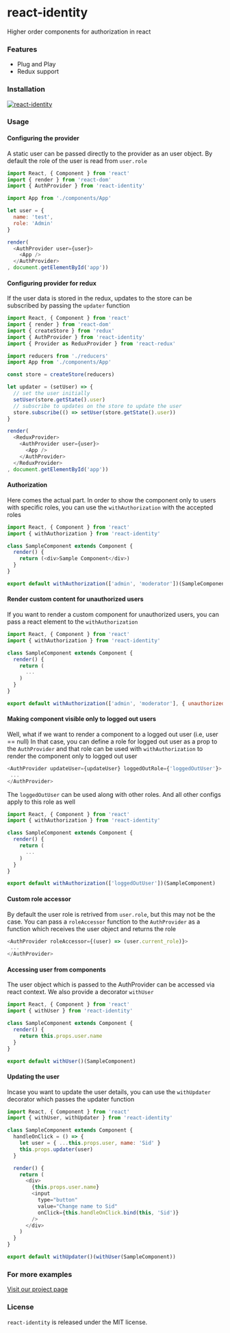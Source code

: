 # react-identity

Higher order components for authorization in react


### Features
- Plug and Play
- Redux support


### Installation

[![react-identity](https://nodei.co/npm/react-identity.png)](https://npmjs.org/package/react-identity)


### Usage

#### Configuring the provider

A static user can be passed directly to the provider as an user object. By default the role of the user is read from `user.role`

```js
import React, { Component } from 'react'
import { render } from 'react-dom'
import { AuthProvider } from 'react-identity'

import App from './components/App'

let user = {
  name: 'test',
  role: 'Admin'
}

render(
  <AuthProvider user={user}>
    <App />
  </AuthProvider>
, document.getElementById('app'))

```


#### Configuring provider for redux

If the user data is stored in the redux, updates to the store can be subscribed by passing the `updater` function

```js
import React, { Component } from 'react'
import { render } from 'react-dom'
import { createStore } from 'redux'
import { AuthProvider } from 'react-identity'
import { Provider as ReduxProvider } from 'react-redux'

import reducers from './reducers'
import App from './components/App'

const store = createStore(reducers)

let updater = (setUser) => {
  // set the user initially
  setUser(store.getState().user)
  // subscribe to updates on the store to update the user
  store.subscribe(() => setUser(store.getState().user))
}

render(
  <ReduxProvider>
    <AuthProvider user={user}>
      <App />
    </AuthProvider>
  </ReduxProvider>
, document.getElementById('app'))

```


#### Authorization

Here comes the actual part. In order to show the component only to users with specific roles, you can use the `withAuthorization` with the accepted roles

```js
import React, { Component } from 'react'
import { withAuthorization } from 'react-identity'

class SampleComponent extends Component {
  render() {
    return (<div>Sample Component</div>)
  }
}

export default withAuthorization(['admin', 'moderator'])(SampleComponent)
```


#### Render custom content for unauthorized users

If you want to render a custom component for unauthorized users, you can pass a react element to the `withAuthorization`

```js
import React, { Component } from 'react'
import { withAuthorization } from 'react-identity'

class SampleComponent extends Component {
  render() {
    return (
      ...
    )
  }
}

export default withAuthorization(['admin', 'moderator'], { unauthorized: (<div>403</div>) })(SampleComponent)
```


#### Making component visible only to logged out users

Well, what if we want to render a component to a logged out user (i.e, user == null)
In that case, you can define a role for logged out user as a prop to the `AuthProvider` and that role can be used with `withAuthorization` to render the component only to logged out user

```js
<AuthProvider updateUser={updateUser} loggedOutRole={'loggedOutUser'}>
 ...
</AuthProvider>
```

The `loggedOutUser` can be used along with other roles. And all other configs apply to this role as well

```js
import React, { Component } from 'react'
import { withAuthorization } from 'react-identity'

class SampleComponent extends Component {
  render() {
    return (
      ...
    )
  }
}

export default withAuthorization(['loggedOutUser'])(SampleComponent)
```


#### Custom role accessor
By default the user role is retrived from `user.role`, but this may not be the case. You can pass a `roleAccessor` function to the `AuthProvider` as a function which receives the user object and returns the role

```js
<AuthProvider roleAccessor={(user) => (user.current_role)}>
 ...
</AuthProvider>
```


#### Accessing user from components
The user object which is passed to the AuthProvider can be accessed via react context. We also provide a decorator `withUser`

```js
import React, { Component } from 'react'
import { withUser } from 'react-identity'

class SampleComponent extends Component {
  render() {
    return this.props.user.name
  }
}

export default withUser()(SampleComponent)
```


#### Updating the user
Incase you want to update the user details, you can use the `withUpdater` decorator which passes the updater function

```js
import React, { Component } from 'react'
import { withUser, withUpdater } from 'react-identity'

class SampleComponent extends Component {
  handleOnClick = () => {
    let user = { ...this.props.user, name: 'Sid' }
    this.props.updater(user)
  }

  render() {
    return (
      <div>
        {this.props.user.name}
        <input
          type="button"
          value="Change name to Sid"
          onClick={this.handleOnClick.bind(this, 'Sid')}
        />
      </div>
    )
  }
}

export default withUpdater()(withUser(SampleComponent))
```


### For more examples

[Visit our project page](https://sarat1669.github.io/react-identity/)


### License

`react-identity` is released under the MIT license.
